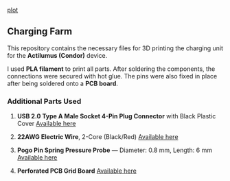 [plot](./Image.jpeg)
## Charging Farm

This repository contains the necessary files for 3D printing the charging unit for the **Actilumus (Condor)** device.

I used **PLA filament** to print all parts. After soldering the components, the connections were secured with hot glue. The pins were also fixed in place after being soldered onto a **PCB board**.

### Additional Parts Used

1. **USB 2.0 Type A Male Socket 4-Pin Plug Connector** with Black Plastic Cover
   [Available here](https://www.amazon.de/dp/B077P1PGGN?ref=ppx_yo2ov_dt_b_fed_asin_title)

2. **22AWG Electric Wire**, 2-Core (Black/Red)
   [Available here](https://www.amazon.de/dp/B0BG54KWG2?ref=ppx_yo2ov_dt_b_fed_asin_title)

3. **Pogo Pin Spring Pressure Probe** — Diameter: 0.8 mm, Length: 6 mm
   [Available here](https://www.amazon.de/dp/B07WP196KW?ref=ppx_yo2ov_dt_b_fed_asin_title)

4. **Perforated PCB Grid Board**
   [Available here](https://www.amazon.de/-/en/AZDelivery-Board-Perforated-Grid-Book/dp/B078HV79XX?th=1)

